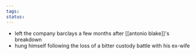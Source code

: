 ```yaml
---
tags: 
status:
---
```

- left the company barclays a few months after [[antonio blake]]'s breakdown
- hung himself following the loss of a bitter custody battle with his ex-wife